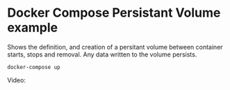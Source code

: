 # Docker Compose Persistant Volume example

Shows the definition, and creation of a persitant volume 
between container starts, stops and removal. Any data written to the volume 
persists.

```
docker-compose up
```

Video: 

